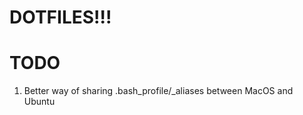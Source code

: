 DOTFILES!!!
===========

# TODO
1. Better way of sharing .bash_profile/_aliases between MacOS and Ubuntu
